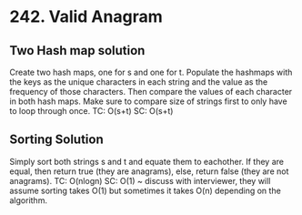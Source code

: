 # 242. Valid Anagram

## Two Hash map solution
Create two hash maps, one for s and one for t. Populate the hashmaps with the keys as the unique characters in each string and the value as the frequency of those characters. Then compare the values of each character in both hash maps. Make sure to compare size of strings first to only have to loop through once.
TC: O(s+t)
SC: O(s+t)

## Sorting Solution
Simply sort both strings s and t and equate them to eachother. If they are equal, then return true (they are anagrams), else, return false (they are not anagrams).
TC: O(nlogn)
SC: O(1) ~ discuss with interviewer, they will assume sorting takes O(1) but sometimes it takes O(n) depending on the algorithm.